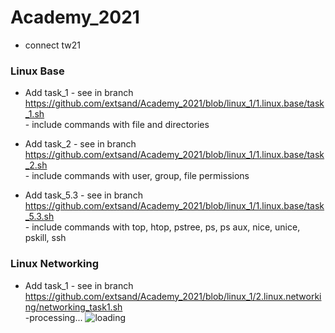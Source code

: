 # Academy_2021
- connect tw21


### Linux Base

- Add task_1 - see in branch https://github.com/extsand/Academy_2021/blob/linux_1/1.linux.base/task_1.sh
    <br>- include commands with file and directories 

- Add task_2 - see in branch https://github.com/extsand/Academy_2021/blob/linux_1/1.linux.base/task_2.sh
    <br>- include commands with user, group, file permissions

- Add task_5.3 - see in branch https://github.com/extsand/Academy_2021/blob/linux_1/1.linux.base/task_5.3.sh
    <br>- include commands with top, htop, pstree, ps, ps aux, nice, unice, pskill, ssh

### Linux Networking
- Add task_1 - see in branch https://github.com/extsand/Academy_2021/blob/linux_1/2.linux.networking/networking_task1.sh
    <br>-processing... ![loading](https://i.pinimg.com/originals/49/23/29/492329d446c422b0483677d0318ab4fa.gif)

    
